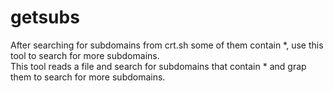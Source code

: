 # getsubs
After searching for subdomains from crt.sh some of them contain *, use this tool to search for more subdomains.
<br> This tool reads a file and search for subdomains that contain * and grap them to search for more subdomains.
